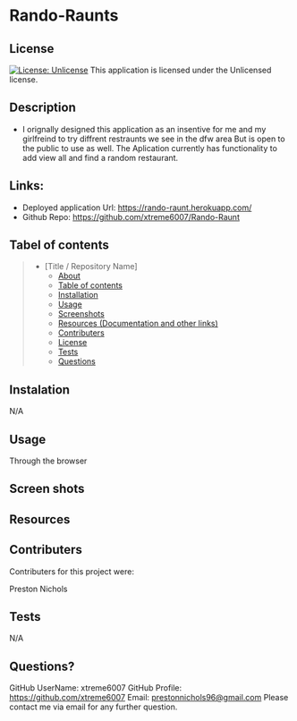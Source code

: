 # Rando-Raunts

  ## License
  [![License: Unlicense](https://img.shields.io/badge/license-Unlicense-blue.svg)](http://unlicense.org/)
  This application is licensed under the Unlicensed license.

  

  ## Description 
  *  I orignally designed this application as an insentive for me and my girlfreind to try diffrent restraunts we see in the dfw area But is open to the public to use as well. The Aplication currently has functionality to add view all and find a random restaurant. 
 



  ## Links:

  * Deployed application Url: https://rando-raunt.herokuapp.com/
  * Github Repo: https://github.com/xtreme6007/Rando-Raunt
  
  ## Tabel of contents


> * [Title / Repository Name]
>   * [About](#about)
>   * [Table of contents](#tabel-of-contents)
>   * [Installation](#installation)
>   * [Usage](#usage)
>   * [Screenshots](#sceenshots)
>   * [Resources (Documentation and other links)](#resources)
>   * [Contributers](#contributers)
>   * [License](#license)
>   * [Tests](#tests)
>   * [Questions](#questions)



## Instalation

N/A




## Usage

 Through the browser





## Screen shots






## Resources




## Contributers
Contributers for this project were:

Preston Nichols


## Tests

N/A

## Questions?
GitHub UserName: xtreme6007
GitHub Profile: https://github.com/xtreme6007
Email: prestonnichols96@gmail.com
Please contact me via email for any further question.



